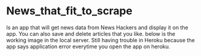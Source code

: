 # News_that_fit_to_scrape
Is an app that will get news data from News Hackers and display it on the app. You can also save and delete articles that you like. below is the working image in the local server. Still having trouble in Heroku because the app says application error everytime you open the app on heroku.
